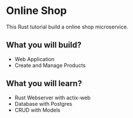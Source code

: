 # Online Shop

This Rust tutorial build a online shop microservice. 

## What you will build?

- Web Application
- Create and Manage Products

## What you will learn?
- Rust Webserver with actix-web
- Database with Postgres
- CRUD with Models
